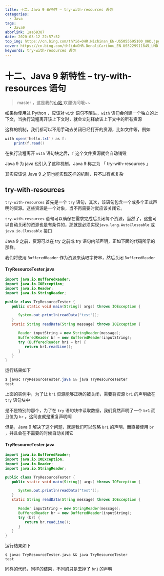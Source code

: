 ```yaml
---
title: 十二、Java 9 新特性 – try-with-resources 语句
categories:
  - Java
tags:
  - Java9
abbrlink: 1aa68387
date: 2020-03-12 22:57:52
top_img: https://cn.bing.com/th?id=OHR.Nichinan_EN-US5055695100_UHD.jpg
cover: https://cn.bing.com/th?id=OHR.DenaliCaribou_EN-US5229911845_UHD.jpg
keywords: try-with-resources 语句
---
```

# 十二、Java 9 新特性 – try-with-resources 语句
> master ，这是我的[小站](https://www.tryrun.top),欢迎访问哦~~

如果你使用过 Python ，应该对 `with` 语句不陌生，`with` 语句会创建一个独立的上下文，当执行流程离开该上下文时，就会立刻释放该上下文中的所有资源

这样的机制，我们都可以不用手动去关闭已经打开的资源，比如文件等，例如

```JAVA
with open('hello.txt') as f:
    print(f.read()
```

在执行流程离开 `with` 语句块之后，`f` 这个文件资源就会自动销毁

Java 9 为 java 也引入了这种机制，Java 9 称之为 「 try-with-resources 」

其实应该说 Java 9 之前也能实现这样的机制，只不过有点复杂

## try-with-resources

`try-with-resources` 首先是一个 `try` 语句，其次，该语句包含一个或多个正式声明的资源。这些资源是一个对象，当不再需要时就应该关闭它。

`try-with-resources` 语句可以确保在需求完成后关闭每个资源，当然了，这些可以自动关闭的资源也是有条件的，那就是必须实现`java.lang.AutoCloseable` 或 `java.io.Closeable` 接口

Java 9 之前，资源可以在 try 之前或 try 语句内部声明，正如下面的代码所示的那样。

我们将使用 `BufferedReader` 作为资源来读取字符串，然后关闭 `BufferedReader`

#### TryResourceTester.java

```JAVA
import java.io.BufferedReader;
import java.io.IOException;
import java.io.Reader;
import java.io.StringReader;

public class TryResourceTester {
   public static void main(String[] args) throws IOException {

      System.out.println(readData("test"));
   } 
   static String readData(String message) throws IOException {

      Reader inputString = new StringReader(message);
      BufferedReader br = new BufferedReader(inputString);
      try (BufferedReader br1 = br) {
         return br1.readLine();
      }
   }
}
```

运行结果如下

```JAVA
$ javac TryResourceTester.java && java TryResourceTester
test
```

上面的实例中，为了让 `br1` 资源能够正确的被关闭，需要将资源 `br1` 的声明放在 `try` 语句块中

是不是特别的那个，为了在 `try` 语句块中读取数据，我们竟然声明了一个 `br1` 而且值为 `br` ，这简直就是重复声明啊

但是，Java 9 解决了这个问题，就是我们可以忽略 `br1` 的声明，而直接使用 `br` ，并且会在不需要的时候自动关闭它

#### TryResourceTester.java

```JAVA
import java.io.BufferedReader;
import java.io.IOException;
import java.io.Reader;
import java.io.StringReader;

public class TryResourceTester {
   public static void main(String[] args) throws IOException {

      System.out.println(readData("test"));
   } 
   static String readData(String message) throws IOException {

      Reader inputString = new StringReader(message);
      BufferedReader br = new BufferedReader(inputString);
      try (br) {
         return br.readLine();
      }
   }
}
```

运行结果如下

```
$ javac TryResourceTester.java && java TryResourceTester
test
```

同样的代码，同样的结果，不同的只是去掉了 `br1` 的声明